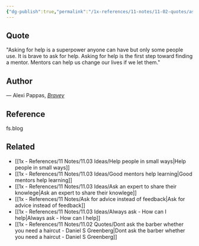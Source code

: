```yaml
---
{"dg-publish":true,"permalink":"/1x-references/11-notes/11-02-quotes/asking-for-help-is-a-superpower-anyone-can-have-but-only-some-people-use-alexi-pappas/","title":"Asking for help is a superpower anyone can have but only some people use - Alexi Pappas","created":"2024-05-30T07:57:06.047+03:00","updated":"2024-05-30T07:57:06.047+03:00"}
---
```



## Quote
"Asking for help is a superpower anyone can have but only some people use. It is brave to ask for help. Asking for help is the first step toward finding a mentor. Mentors can help us change our lives if we let them."

## Author
— Alexi Pappas, _[Bravey](https://click.convertkit-mail4.com/gkuwd8krrqf5hd8o65zuwt5qor999cm/vqh3hrhpl40d8ehg/aHR0cHM6Ly9nZW5pLnVzL0Q3MkFp)_

## Reference
fs.blog

## Related
- [[1x - References/11 Notes/11.03 Ideas/Help people in small ways\|Help people in small ways]]
- [[1x - References/11 Notes/11.03 Ideas/Good mentors help learning\|Good mentors help learning]]
- [[1x - References/11 Notes/11.03 Ideas/Ask an expert to share their knowlege\|Ask an expert to share their knowlege]]
- [[1x - References/11 Notes/Ask for advice instead of feedback\|Ask for advice instead of feedback]]
- [[1x - References/11 Notes/11.03 Ideas/Always ask - How can I help\|Always ask - How can I help]]
- [[1x - References/11 Notes/11.02 Quotes/Dont ask the barber whether you need a haircut - Daniel S Greenberg\|Dont ask the barber whether you need a haircut - Daniel S Greenberg]]